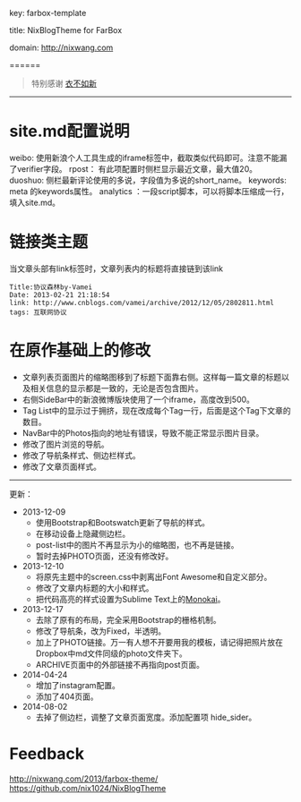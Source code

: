 key: farbox-template

title: NixBlogTheme for FarBox 

domain: http://nixwang.com  

======

> 特别感谢
[衣不如新](http://motype.org/‎)


---
# site.md配置说明   
    
 weibo: 使用新浪个人工具生成的iframe标签中，截取类似代码即可。注意不能漏了verifier字段。 
 rpost： 有此项配置时侧栏显示最近文章，最大值20。
 duoshuo: 侧栏最新评论使用的多说，字段值为多说的short_name。 
 keywords: meta 的keywords属性。
 analytics ：一段script脚本，可以将脚本压缩成一行，填入site.md。
 
# 链接类主题   
当文章头部有link标签时，文章列表内的标题将直接链到该link  
 
    Title:协议森林by-Vamei
    Date: 2013-02-21 21:18:54  
    link: http://www.cnblogs.com/vamei/archive/2012/12/05/2802811.html  
    tags: 互联网协议  

# 在原作基础上的修改

- 文章列表页面图片的缩略图移到了标题下面靠右侧。这样每一篇文章的标题以及相关信息的显示都是一致的，无论是否包含图片。
- 右侧SideBar中的新浪微博版块使用了一个iframe，高度改到500。
- Tag List中的显示过于拥挤，现在改成每个Tag一行，后面是这个Tag下文章的数目。
- NavBar中的Photos指向的地址有错误，导致不能正常显示图片目录。
- 修改了图片浏览的导航。
- 修改了导航条样式、侧边栏样式。
- 修改了文章页面样式。

-------

更新：

- 2013-12-09 
    - 使用Bootstrap和Bootswatch更新了导航的样式。
    - 在移动设备上隐藏侧边栏。
    - post-list中的图片不再显示为小的缩略图，也不再是链接。
    - 暂时去掉PHOTO页面，还没有修改好。
- 2013-12-10
    - 将原先主题中的screen.css中剥离出Font Awesome和自定义部分。
    - 修改了文章内标题的大小和样式。
    - 把代码高亮的样式设置为Sublime Text上的[Monokai](https://github.com/richleland/pygments-css/blob/master/monokai.css)。
- 2013-12-17
    - 去除了原有的布局，完全采用Bootstrap的栅格机制。
    - 修改了导航条，改为Fixed，半透明。
    - 加上了PHOTO链接。万一有人想不开要用我的模板，请记得把照片放在Dropbox中md文件同级的photo文件夹下。
    - ARCHIVE页面中的外部链接不再指向post页面。
- 2014-04-24
    - 增加了instagram配置。
    - 添加了404页面。
- 2014-08-02
    - 去掉了侧边栏，调整了文章页面宽度。添加配置项 hide_sider。

# Feedback
http://nixwang.com/2013/farbox-theme/
https://github.com/nix1024/NixBlogTheme
